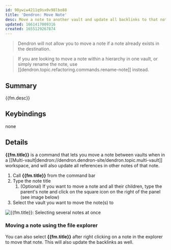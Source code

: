 ```yaml
---
id: 98ywiw4211q9sx0v98lbo88
title: 'Dendron: Move Note'
desc: Move a note to another vault and update all backlinks to that note.
updated: 1661417009316
created: 1655129267874
---
```


> Dendron will not allow you to move a note if a note already exists in the destination.

> If you are looking to move a note within a hierarchy in one vault, or simply rename the note, use [[dendron.topic.refactoring.commands.rename-note]] instead.

## Summary
{{fm.desc}}

## Keybindings
none

## Details

**{{fm.title}}** is a command that lets you move a note between vaults when in a [[Multi-vault|dendron://dendron.dendron-site/dendron.topic.multi-vault]] workspace, and will also update all references in other notes of that note.

1. Call **{{fm.title}}** from the command bar
2. Type the note title
   1. (Optional) If you want to move a note and all their children, type the parent's note and click on the square icon on the right of the panel (see image below)
3. Select the vault you want to move the note(s) to

![**{{fm.title}}**: Selecting several notes at once](assets/images/move-note.png)


### Moving a note using the file explorer
You can also select **{{fm.title}}** after right clicking on a note in the explorer to move that note. This will also update the backlinks as well.
